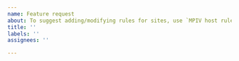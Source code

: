 ```yaml
---
name: Feature request
about: To suggest adding/modifying rules for sites, use `MPIV host rules` in Discussions.
title: ''
labels: ''
assignees: ''

---
```




<!--
To suggest adding/modifying rules for sites,
please use `MPIV host rules` in the Discussions:
https://github.com/tophf/mpiv/discussions/categories/mpiv-host-rules
-->
